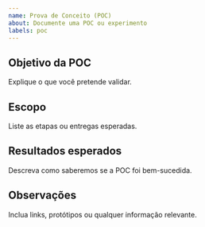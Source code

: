 ```yaml
---
name: Prova de Conceito (POC)
about: Documente uma POC ou experimento
labels: poc
---
```


## Objetivo da POC

Explique o que você pretende validar.

## Escopo

Liste as etapas ou entregas esperadas.

## Resultados esperados

Descreva como saberemos se a POC foi bem-sucedida.

## Observações

Inclua links, protótipos ou qualquer informação relevante.
